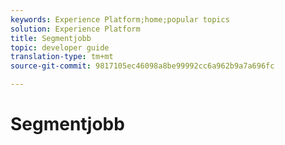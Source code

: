 ```yaml
---
keywords: Experience Platform;home;popular topics
solution: Experience Platform
title: Segmentjobb
topic: developer guide
translation-type: tm+mt
source-git-commit: 9817105ec46098a8be99992cc6a962b9a7a696fc

---
```



# Segmentjobb

